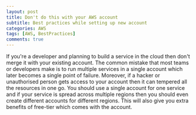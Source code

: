 ```yaml
---
layout: post
title: Don't do this with your AWS account
subtitle: Best practices while setting up new account
categories: AWS
tags: [AWS, BestPractices]
comments: true
---
```


If you're a developer and planning to build a service in the cloud then don't merge it with your existing account. The common mistake that most teams or developers make is to run multiple services in a single account which later becomes a single point of failure. Moreover, if a hacker or unauthorised person gets access to your account then it can tempered all the resources in one go.
You should use a single account for one service and if your service is spread across multiple regions then you should even create different accounts for different regions. This will also give you extra benefits of free-tier which comes with the account.

